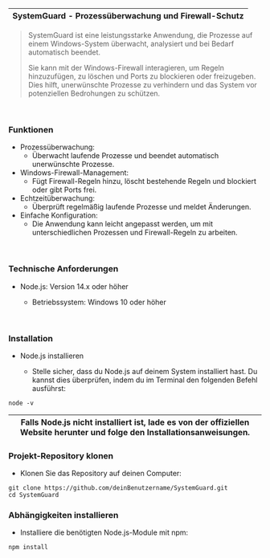|SystemGuard - Prozessüberwachung und Firewall-Schutz|
|---|

> SystemGuard ist eine leistungsstarke Anwendung, die Prozesse auf einem Windows-System überwacht, analysiert und bei Bedarf automatisch beendet. <p>
> Sie kann mit der Windows-Firewall interagieren, um Regeln hinzuzufügen, zu löschen und Ports zu blockieren oder freizugeben. Dies hilft, unerwünschte Prozesse zu verhindern und das System vor potenziellen Bedrohungen zu schützen.

<br>

### Funktionen
- Prozessüberwachung:
  - Überwacht laufende Prozesse und beendet automatisch unerwünschte Prozesse.
- Windows-Firewall-Management:
  - Fügt Firewall-Regeln hinzu, löscht bestehende Regeln und blockiert oder gibt Ports frei.
- Echtzeitüberwachung:
  - Überprüft regelmäßig laufende Prozesse und meldet Änderungen.
- Einfache Konfiguration:
  - Die Anwendung kann leicht angepasst werden, um mit unterschiedlichen Prozessen und Firewall-Regeln zu arbeiten.

<br>
 
### Technische Anforderungen
- Node.js: Version 14.x oder höher <p>
  - Betriebssystem: Windows 10 oder höher


<br>

### Installation
- Node.js installieren <p>
  - Stelle sicher, dass du Node.js auf deinem System installiert hast. Du kannst dies überprüfen, indem du im Terminal den folgenden Befehl ausführst:

```yarn
node -v
```
|Falls Node.js nicht installiert ist, lade es von der offiziellen Website herunter und folge den Installationsanweisungen.|
|---|

### Projekt-Repository klonen
- Klonen Sie das Repository auf deinen Computer:

```yarn
git clone https://github.com/deinBenutzername/SystemGuard.git
cd SystemGuard
```

### Abhängigkeiten installieren
- Installiere die benötigten Node.js-Module mit npm:

```yarn
npm install
``` 
